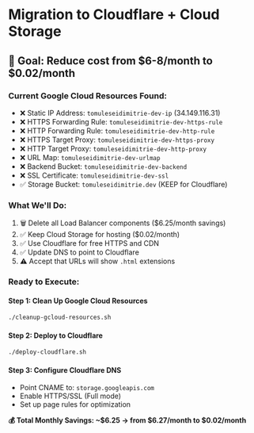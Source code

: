 # Migration to Cloudflare + Cloud Storage

## 🎯 Goal: Reduce cost from $6-8/month to $0.02/month

### Current Google Cloud Resources Found:
- ❌ Static IP Address: `tomuleseidimitrie-dev-ip` (34.149.116.31)
- ❌ HTTPS Forwarding Rule: `tomuleseidimitrie-dev-https-rule`
- ❌ HTTP Forwarding Rule: `tomuleseidimitrie-dev-http-rule`
- ❌ HTTPS Target Proxy: `tomuleseidimitrie-dev-https-proxy`
- ❌ HTTP Target Proxy: `tomuleseidimitrie-dev-http-proxy`
- ❌ URL Map: `tomuleseidimitrie-dev-urlmap`
- ❌ Backend Bucket: `tomuleseidimitrie-dev-backend`
- ❌ SSL Certificate: `tomuleseidimitrie-dev-ssl`
- ✅ Storage Bucket: `tomuleseidimitrie.dev` (KEEP for Cloudflare)

### What We'll Do:
1. 🗑️ Delete all Load Balancer components ($6.25/month savings)
2. ✅ Keep Cloud Storage for hosting ($0.02/month)
3. ✅ Use Cloudflare for free HTTPS and CDN
4. ✅ Update DNS to point to Cloudflare
5. ⚠️ Accept that URLs will show `.html` extensions

### Ready to Execute:

#### Step 1: Clean Up Google Cloud Resources
```bash
./cleanup-gcloud-resources.sh
```

#### Step 2: Deploy to Cloudflare
```bash
./deploy-cloudflare.sh
```

#### Step 3: Configure Cloudflare DNS
- Point CNAME to: `storage.googleapis.com`
- Enable HTTPS/SSL (Full mode)
- Set up page rules for optimization

**💰 Total Monthly Savings: ~$6.25 → from $6.27/month to $0.02/month**
